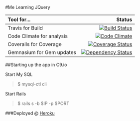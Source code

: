 #Me Learning JQuery


| Tool for... | Status |
| :---------- |-------------:|
| Travis for Build | [![Build Status](https://travis-ci.org/alaghu/learn_jquery.svg?branch=master)](https://travis-ci.org/alaghu/learn_jquery) |
| Code Climate for analysis | [![Code Climate](https://codeclimate.com/github/alaghu/learn_jquery/badges/gpa.svg)](https://codeclimate.com/github/alaghu/learn_jquery) |
| Coveralls for Coverage | [![Coverage Status](https://coveralls.io/repos/alaghu/learn_jquery/badge.svg?branch=master&service=github)](https://coveralls.io/github/alaghu/learn_jquery?branch=master) |
|Gemnasium for Gem updates | [![Dependency Status](https://gemnasium.com/alaghu/learn_jquery.svg)](https://gemnasium.com/alaghu/learn_jquery) |


##Starting up  the app in C9.io

Start My SQL

> $ mysql-ctl cli
  
Start Rails

> $ rails s -b $IP -p $PORT

###Deployed @ [Heroku](http://me-learning-jquery.herokuapp.com)